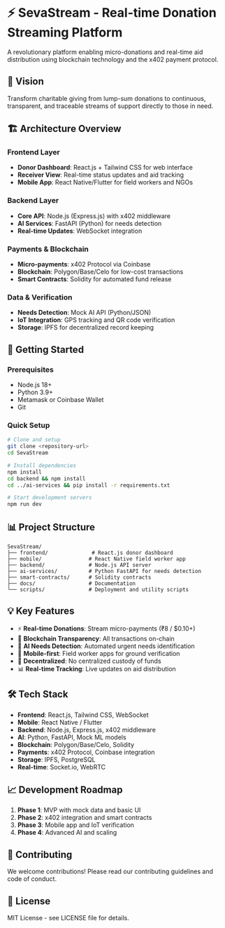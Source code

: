 # ⚡ SevaStream - Real-time Donation Streaming Platform

A revolutionary platform enabling micro-donations and real-time aid distribution using blockchain technology and the x402 payment protocol.

## 🎯 Vision
Transform charitable giving from lump-sum donations to continuous, transparent, and traceable streams of support directly to those in need.

## 🏗️ Architecture Overview

### Frontend Layer
- **Donor Dashboard**: React.js + Tailwind CSS for web interface
- **Receiver View**: Real-time status updates and aid tracking
- **Mobile App**: React Native/Flutter for field workers and NGOs

### Backend Layer
- **Core API**: Node.js (Express.js) with x402 middleware
- **AI Services**: FastAPI (Python) for needs detection
- **Real-time Updates**: WebSocket integration

### Payments & Blockchain
- **Micro-payments**: x402 Protocol via Coinbase
- **Blockchain**: Polygon/Base/Celo for low-cost transactions
- **Smart Contracts**: Solidity for automated fund release

### Data & Verification
- **Needs Detection**: Mock AI API (Python/JSON)
- **IoT Integration**: GPS tracking and QR code verification
- **Storage**: IPFS for decentralized record keeping

## 🚀 Getting Started

### Prerequisites
- Node.js 18+
- Python 3.9+
- Metamask or Coinbase Wallet
- Git

### Quick Setup
```bash
# Clone and setup
git clone <repository-url>
cd SevaStream

# Install dependencies
npm install
cd backend && npm install
cd ../ai-services && pip install -r requirements.txt

# Start development servers
npm run dev
```

## 📊 Project Structure
```
SevaStream/
├── frontend/              # React.js donor dashboard
├── mobile/               # React Native field worker app
├── backend/              # Node.js API server
├── ai-services/          # Python FastAPI for needs detection
├── smart-contracts/      # Solidity contracts
├── docs/                 # Documentation
└── scripts/              # Deployment and utility scripts
```

## 💡 Key Features
- ⚡ **Real-time Donations**: Stream micro-payments (₹8 / $0.10+)
- 🔗 **Blockchain Transparency**: All transactions on-chain
- 🤖 **AI Needs Detection**: Automated urgent needs identification
- 📱 **Mobile-first**: Field worker apps for ground verification
- 🔐 **Decentralized**: No centralized custody of funds
- 📊 **Real-time Tracking**: Live updates on aid distribution

## 🛠️ Tech Stack
- **Frontend**: React.js, Tailwind CSS, WebSocket
- **Mobile**: React Native / Flutter
- **Backend**: Node.js, Express.js, x402 middleware
- **AI**: Python, FastAPI, Mock ML models
- **Blockchain**: Polygon/Base/Celo, Solidity
- **Payments**: x402 Protocol, Coinbase integration
- **Storage**: IPFS, PostgreSQL
- **Real-time**: Socket.io, WebRTC

## 📈 Development Roadmap
1. **Phase 1**: MVP with mock data and basic UI
2. **Phase 2**: x402 integration and smart contracts
3. **Phase 3**: Mobile app and IoT verification
4. **Phase 4**: Advanced AI and scaling

## 🤝 Contributing
We welcome contributions! Please read our contributing guidelines and code of conduct.

## 📄 License
MIT License - see LICENSE file for details.
